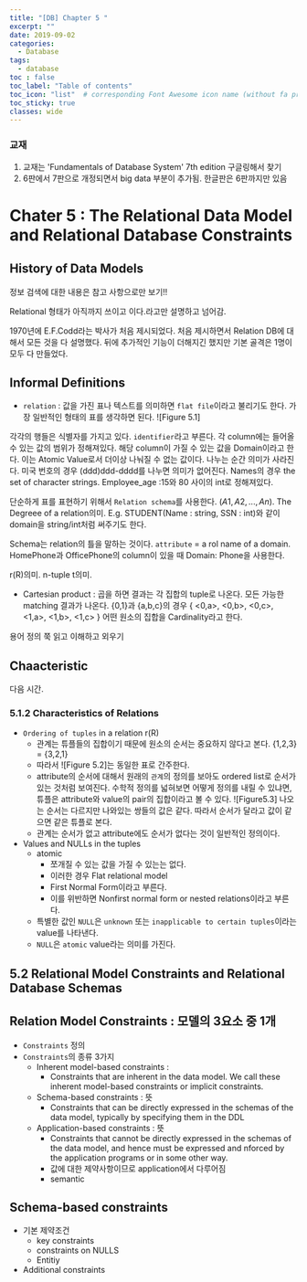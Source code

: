 ```yaml
---
title: "[DB] Chapter 5 "
excerpt: ""
date: 2019-09-02
categories:
  - Database
tags:
  - database
toc : false
toc_label: "Table of contents"
toc_icon: "list"  # corresponding Font Awesome icon name (without fa prefix)
toc_sticky: true
classes: wide
---
```


### 교재

1. 교재는 'Fundamentals of Database System' 7th edition 구글링해서 찾기   
2. 6판에서 7판으로 개정되면서 big data 부분이 추가됨. 한글판은 6판까지만 있음

# Chater 5 : The Relational Data Model and Relational Database Constraints


## History of Data Models

정보 검색에 대한 내용은 참고 사항으로만 보기!!  

Relational 형태가 아직까지 쓰이고 이다.라고만 설명하고 넘어감.

1970년에 E.F.Codd라는 박사가 처음 제시되었다. 처음 제시하면서 Relation DB에 대해서 모든 것을 다 설명했다. 뒤에 추가적인 기능이 더해지긴 했지만 기본 골격은 1명이 모두 다 만들었다. 

## Informal Definitions

- `relation` : 값을 가진 표나 텍스트를 의미하면 `flat file`이라고 불리기도 한다. 가장 일반적인 형태의 표를 생각하면 된다. 
![Figure 5.1]  

각각의 행들은 식별자를 가지고 있다. `identifier`라고 부른다. 각 column에는 들어올 수 있는 값의 범위가 정해져있다. 해당 column이 가질 수 있는 값을 Domain이라고 한다. 이는 Atomic Value로서 더이상 나눠질 수 없는 값이다. 나누는 순간 의미가 사라진다. 미국 번호의 경우 (ddd)ddd-dddd를 나누면 의미가 없어진다. Names의 경우 the set of character strings. Employee_age :15와 80 사이의 int로 정해져있다.  

단순하게 표를 표현하기 위해서 `Relation schema`를 사용한다. $(A1,A2,...,An)$. The Degreee of a relation의미. E.g. STUDENT(Name : string, SSN : int)와 같이 domain을 string/int처럼 써주기도 한다.  

Schema는 relation의 틀을 말하는 것이다. `attribute` = a rol name of a domain. HomePhone과 OfficePhone의 column이 있을 때 Domain: Phone을 사용한다.  

r(R)의미. n-tuple t의미. 

- Cartesian product : 곱을 하면 결과는 각 집합의 tuple로 나온다. 모든 가능한 matching 결과가 나온다. {0,1}과 {a,b,c}의 경우 
{ <0,a>, <0,b>, <0,c>, <1,a>, <1,b>, <1,c> } 어떤 원소의 집합을 Cardinality라고 한다. 

용어 정의 쭉 읽고 이해하고 외우기  

## Chaacteristic 

다음 시간.

### 5.1.2 Characteristics of Relations

- `Ordering of tuples` in a relation r(R)  
  - 관계는 튜플들의 집합이기 때문에 원소의 순서는 중요하지 않다고 본다. {1,2,3} = {3,2,1}
  - 따라서 ![Figure 5.2]는 동일한 표로 간주한다.
  - attribute의 순서에 대해서 원래의 `관계`의 정의를 보아도 ordered list로 순서가 있는 것처럼 보여진다. 수학적 정의를 넓혀보면 어떻게 정의를 내릴 수 있냐면, 튜플은 attribute와 value의 pair의 집합이라고 볼 수 있다. ![Figure5.3] 나오는 순서는 다르지만 나와있는 쌍들의 값은 같다. 따라서 순서가 달라고 값이 같으면 같은 튜플로 본다.
  - 관계는 순서가 없고 attribute에도 순서가 없다는 것이 일반적인 정의이다. 
- Values and NULLs in the tuples
  - atomic
    - 쪼개질 수 있는 값을 가질 수 있는는 없다.
    - 이러한 경우 Flat relational model
    - First Normal Form이라고 부른다.
    - 이를 위반하면 Nonfirst normal form or nested relations이라고 부른다.
  - 특별한 값인 `NULL`은 `unknown` 또는 `inapplicable to certain tuples`이라는 value를 나타낸다.
  - `NULL`은 `atomic` value라는 의미를 가진다. 

## 5.2  Relational Model Constraints and Relational Database Schemas

## Relation Model Constraints : 모델의 3요소 중 1개

- `Constraints` 정의
- `Constraints`의 종류 3가지
  - Inherent model-based constraints : 
    - Constraints that are inherent in the data model. We call these inherent model-based constraints or implicit constraints.
  - Schema-based constraints : 뜻
    -   Constraints that can be directly expressed in the schemas of the data model, typically by specifying them in the DDL 
  - Application-based constraints : 뜻
    - Constraints that cannot be directly expressed in the schemas of the data model, and hence must be expressed and nforced by the application programs or in some other way. 
    - 값에 대한 제약사항이므로 application에서 다루어짐
    - semantic

## Schema-based constraints

- 기본 제약조건
  - key constraints
  - constraints on NULLS
  - Entitiy
- Additional constraints
